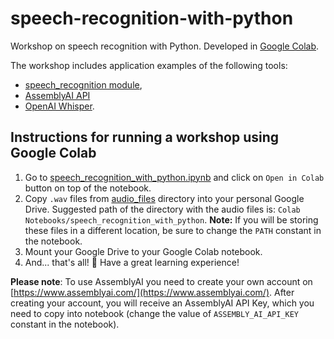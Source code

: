 # speech-recognition-with-python
Workshop on speech recognition with Python. Developed in [Google Colab](https://colab.research.google.com/).

The workshop includes application examples of the following tools:
- [speech_recognition module](https://github.com/Uberi/speech_recognition),
- [AssemblyAI API](https://www.assemblyai.com/)
- [OpenAI Whisper](https://github.com/openai/whisper).

## Instructions for running a workshop using Google Colab

1. Go to [speech_recognition_with_python.ipynb](https://github.com/mpfmorawski/speech-recognition-with-python/blob/main/speech_recognition_with_python.ipynb) and click on `Open in Colab` button on top of the notebook.
2. Copy `.wav` files from [audio_files](https://github.com/mpfmorawski/speech-recognition-with-python/tree/main/audio_files) directory into your personal Google Drive. Suggested path of the directory with the audio files is: `Colab Notebooks/speech_recognition_with_python`. **Note:** If you will be storing these files in a different location, be sure to change the `PATH` constant in the notebook.
3. Mount your Google Drive to your Google Colab notebook.
4. And... that's all! :partying_face:  Have a great learning experience!

**Please note**: To use AssemblyAI you need to create your own account on [https://www.assemblyai.com/](https://www.assemblyai.com/). After creating your account, you will receive an AssemblyAI API Key, which you need to copy into notebook (change the value of `ASSEMBLY_AI_API_KEY` constant in the notebook).
